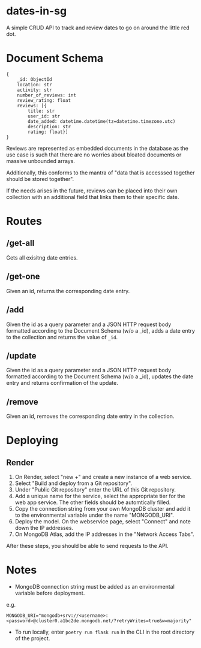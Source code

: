 # dates-in-sg
A simple CRUD API to track and review dates to go on around the little red dot.

# Document Schema
```
{
    _id: ObjectId
    location: str
    activity: str
    number_of_reviews: int
    review_rating: float
    reviews: [{
        title: str
        user_id: str
        date_added: datetime.datetime(tz=datetime.timezone.utc)
        description: str
        rating: float}]
}
```
Reviews are represented as embedded documents in the database as the use case is such that there are no worries about bloated documents or massive unbounded arrays.

Additionally, this conforms to the mantra of "data that is accesssed together should be stored together".

If the needs arises in the future, reviews can be placed into their own collection with an additional field that links them to their specific date.

# Routes
## /get-all
Gets all exisitng date entries.

## /get-one
Given an id, returns the corresponding date entry.

## /add
Given the id as a query parameter and a JSON HTTP request body formatted according to the Document Schema (w/o a _id), adds a date entry to the collection and returns the value of `_id`.

## /update
Given the id as a query parameter and a JSON HTTP request body formatted according to the Document Schema (w/o a _id), updates the date entry and returns confirmation of the update.

## /remove
Given an id, removes the corresponding date entry in the collection.

# Deploying
## Render
1. On Render, select "new +" and create a new instance of a web service.
2. Select "Build and deploy from a Git repository".
3. Under "Public Git repository" enter the URL of this Git repository.
4. Add a unique name for the service, select the appropriate tier for the web app service. The other fields should be automtically filled.
5. Copy the connection string from your own MongoDB cluster and add it to the environmental variable under the name "MONGODB_URI".
6. Deploy the model. On the webservice page, select "Connect" and note down the IP addresses.
5. On MongoDB Atlas, add the IP addresses in the "Network Access Tabs".

After these steps, you should be able to send requests to the API.

# Notes
- MongoDB connection string must be added as an environmental variable before deployment.

e.g.
```
MONGODB_URI="mongodb+srv://<username>:<password>@cluster0.a1bc2de.mongodb.net/?retryWrites=true&w=majority"
```

- To run locally, enter
`
poetry run flask run
`
in the CLI in the root directory of the project.